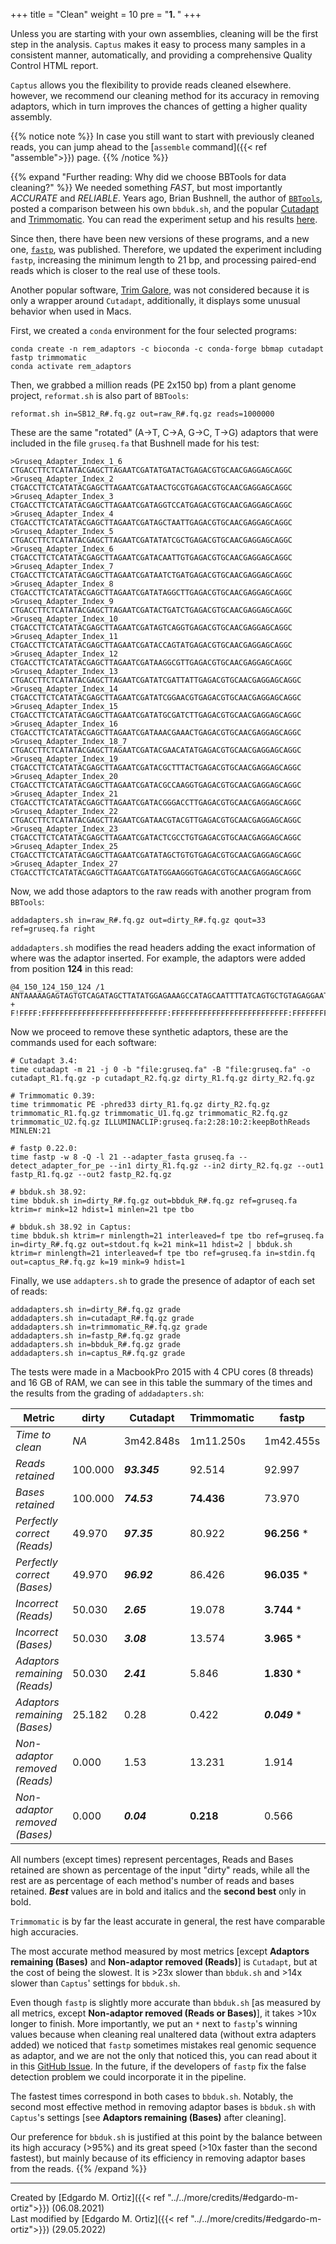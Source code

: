+++
title = "Clean"
weight = 10
pre = "<b>1. </b>"
+++

Unless you are starting with your own assemblies, cleaning will be the first step in the analysis. `Captus` makes it easy to process many samples in a consistent manner, automatically, and providing a comprehensive Quality Control HTML report.

`Captus` allows you the flexibility to provide reads cleaned elsewhere. however, we recommend our cleaning method for its accuracy in removing adaptors, which in turn improves the chances of getting a higher quality assembly. 

{{% notice note %}}
In case you still want to start with previously cleaned reads, you can jump ahead to the [`assemble` command]({{< ref "assemble">}}) page.
{{% /notice %}}

{{% expand "Further reading: Why did we choose BBTools for data cleaning?" %}}
We needed something *FAST*, but most importantly *ACCURATE* and *RELIABLE*. Years ago, Brian Bushnell, the author of [`BBTools`](https://jgi.doe.gov/data-and-tools/bbtools), posted a comparison between his own `bbduk.sh`, and the popular [Cutadapt](https://cutadapt.readthedocs.io/en/stable/) and [Trimmomatic](http://www.usadellab.org/cms/?page=trimmomatic). You can read the experiment setup and his results [here](http://seqanswers.com/forums/showpost.php?p=138702&postcount=2).  

Since then, there have been new versions of these programs, and a new one, [`fastp`](https://github.com/OpenGene/fastp), was published. Therefore, we updated the experiment including `fastp`, increasing the minimum length to 21 bp, and processing paired-end reads which is closer to the real use of these tools.  

Another popular software, [Trim Galore](https://www.bioinformatics.babraham.ac.uk/projects/trim_galore/), was not considered because it is only a wrapper around `Cutadapt`, additionally, it displays some unusual behavior when used in Macs.

First, we created a `conda` environment for the four selected programs:
```console
conda create -n rem_adaptors -c bioconda -c conda-forge bbmap cutadapt fastp trimmomatic
conda activate rem_adaptors
```

Then, we grabbed a million reads (PE 2x150 bp) from a plant genome project, `reformat.sh` is also part of `BBTools`:
```console
reformat.sh in=SB12_R#.fq.gz out=raw_R#.fq.gz reads=1000000
```

These are the same "rotated" (A->T, C->A, G->C, T->G) adaptors that were included in the file `gruseq.fa` that Bushnell made for his test:
```text
>Gruseq_Adapter_Index_1_6
CTGACCTTCTCATATACGAGCTTAGAATCGATATGATACTGAGACGTGCAACGAGGAGCAGGC
>Gruseq_Adapter_Index_2
CTGACCTTCTCATATACGAGCTTAGAATCGATAACTGCGTGAGACGTGCAACGAGGAGCAGGC
>Gruseq_Adapter_Index_3
CTGACCTTCTCATATACGAGCTTAGAATCGATAGGTCCATGAGACGTGCAACGAGGAGCAGGC
>Gruseq_Adapter_Index_4
CTGACCTTCTCATATACGAGCTTAGAATCGATAGCTAATTGAGACGTGCAACGAGGAGCAGGC
>Gruseq_Adapter_Index_5
CTGACCTTCTCATATACGAGCTTAGAATCGATATATCGCTGAGACGTGCAACGAGGAGCAGGC
>Gruseq_Adapter_Index_6
CTGACCTTCTCATATACGAGCTTAGAATCGATACAATTGTGAGACGTGCAACGAGGAGCAGGC
>Gruseq_Adapter_Index_7
CTGACCTTCTCATATACGAGCTTAGAATCGATAATCTGATGAGACGTGCAACGAGGAGCAGGC
>Gruseq_Adapter_Index_8
CTGACCTTCTCATATACGAGCTTAGAATCGATATAGGCTTGAGACGTGCAACGAGGAGCAGGC
>Gruseq_Adapter_Index_9
CTGACCTTCTCATATACGAGCTTAGAATCGATACTGATCTGAGACGTGCAACGAGGAGCAGGC
>Gruseq_Adapter_Index_10
CTGACCTTCTCATATACGAGCTTAGAATCGATAGTCAGGTGAGACGTGCAACGAGGAGCAGGC
>Gruseq_Adapter_Index_11
CTGACCTTCTCATATACGAGCTTAGAATCGATACCAGTATGAGACGTGCAACGAGGAGCAGGC
>Gruseq_Adapter_Index_12
CTGACCTTCTCATATACGAGCTTAGAATCGATAAGGCGTTGAGACGTGCAACGAGGAGCAGGC
>Gruseq_Adapter_Index_13
CTGACCTTCTCATATACGAGCTTAGAATCGATATCGATTATTGAGACGTGCAACGAGGAGCAGGC
>Gruseq_Adapter_Index_14
CTGACCTTCTCATATACGAGCTTAGAATCGATATCGGAACGTGAGACGTGCAACGAGGAGCAGGC
>Gruseq_Adapter_Index_15
CTGACCTTCTCATATACGAGCTTAGAATCGATATGCGATCTTGAGACGTGCAACGAGGAGCAGGC
>Gruseq_Adapter_Index_16
CTGACCTTCTCATATACGAGCTTAGAATCGATAAACGAAACTGAGACGTGCAACGAGGAGCAGGC
>Gruseq_Adapter_Index_18_7
CTGACCTTCTCATATACGAGCTTAGAATCGATACGAACATATGAGACGTGCAACGAGGAGCAGGC
>Gruseq_Adapter_Index_19
CTGACCTTCTCATATACGAGCTTAGAATCGATACGCTTTACTGAGACGTGCAACGAGGAGCAGGC
>Gruseq_Adapter_Index_20
CTGACCTTCTCATATACGAGCTTAGAATCGATACGCCAAGGTGAGACGTGCAACGAGGAGCAGGC
>Gruseq_Adapter_Index_21
CTGACCTTCTCATATACGAGCTTAGAATCGATACGGGACCTTGAGACGTGCAACGAGGAGCAGGC
>Gruseq_Adapter_Index_22
CTGACCTTCTCATATACGAGCTTAGAATCGATAACGTACGTTGAGACGTGCAACGAGGAGCAGGC
>Gruseq_Adapter_Index_23
CTGACCTTCTCATATACGAGCTTAGAATCGATACTCGCCTGTGAGACGTGCAACGAGGAGCAGGC
>Gruseq_Adapter_Index_25
CTGACCTTCTCATATACGAGCTTAGAATCGATATAGCTGTGTGAGACGTGCAACGAGGAGCAGGC
>Gruseq_Adapter_Index_27
CTGACCTTCTCATATACGAGCTTAGAATCGATATGGAAGGGTGAGACGTGCAACGAGGAGCAGGC
```

Now, we add those adaptors to the raw reads with another program from `BBTools`:
```console
addadapters.sh in=raw_R#.fq.gz out=dirty_R#.fq.gz qout=33 ref=gruseq.fa right
```

`addadapters.sh` modifies the read headers adding the exact information of where was the adaptor inserted. For example, the adaptors were added from position **124** in this read:
```console
@4_150_124_150_124 /1
ANTAAAAAGAGTAGTGTCAGATAGCTTATATGGAGAAAGCCATAGCAATTTTATCAGTGCTGTAGAGGAATTAAAAATAGAATATGCAGTGGGAATCTGGAGCAATCATGGGGTCTGGCTTCCACTGACCTTCTCATATACGAGCTTAGA
+
F!FFFF:FFFFFFFFFFFFFFFFFFFFFFFFFFFF:FFFFFFFFFFFFFFFFFFFFFFFFFF:FFFFFFFFFFFFFFFFFFFFFFFFFFFFFFFFFFFFFFFFFFFFFFFFFFFFFFFFFFFFFFFFFFFFFF,FF:F:FFFFFFFFFFF
```

Now we proceed to remove these synthetic adaptors, these are the commands used for each software:
```console
# Cutadapt 3.4:
time cutadapt -m 21 -j 0 -b "file:gruseq.fa" -B "file:gruseq.fa" -o cutadapt_R1.fq.gz -p cutadapt_R2.fq.gz dirty_R1.fq.gz dirty_R2.fq.gz

# Trimmomatic 0.39:
time trimmomatic PE -phred33 dirty_R1.fq.gz dirty_R2.fq.gz trimmomatic_R1.fq.gz trimmomatic_U1.fq.gz trimmomatic_R2.fq.gz trimmomatic_U2.fq.gz ILLUMINACLIP:gruseq.fa:2:28:10:2:keepBothReads MINLEN:21

# fastp 0.22.0:
time fastp -w 8 -Q -l 21 --adapter_fasta gruseq.fa --detect_adapter_for_pe --in1 dirty_R1.fq.gz --in2 dirty_R2.fq.gz --out1 fastp_R1.fq.gz --out2 fastp_R2.fq.gz

# bbduk.sh 38.92:
time bbduk.sh in=dirty_R#.fq.gz out=bbduk_R#.fq.gz ref=gruseq.fa ktrim=r mink=12 hdist=1 minlen=21 tpe tbo

# bbduk.sh 38.92 in Captus:
time bbduk.sh ktrim=r minlength=21 interleaved=f tpe tbo ref=gruseq.fa in=dirty_R#.fq.gz out=stdout.fq k=21 mink=11 hdist=2 | bbduk.sh ktrim=r minlength=21 interleaved=f tpe tbo ref=gruseq.fa in=stdin.fq out=captus_R#.fq.gz k=19 mink=9 hdist=1
```

Finally, we use `addapters.sh` to grade the presence of adaptor of each set of reads:
```console
addadapters.sh in=dirty_R#.fq.gz grade
addadapters.sh in=cutadapt_R#.fq.gz grade
addadapters.sh in=trimmomatic_R#.fq.gz grade
addadapters.sh in=fastp_R#.fq.gz grade
addadapters.sh in=bbduk_R#.fq.gz grade
addadapters.sh in=captus_R#.fq.gz grade
```

The tests were made in a MacbookPro 2015 with 4 CPU cores (8 threads) and 16 GB of RAM, we can see in this table the summary of the times and the results from the grading of `addadapters.sh`:

|Metric                       |dirty  |Cutadapt    |Trimmomatic|fastp        |bbduk         |Captus       |
|-----------------------------|-------|------------|-----------|-------------|--------------|-------------|
|*Time to clean*              |*NA*   |3m42.848s   |1m11.250s  |1m42.455s    |_**0m9.574s**_|**0m15.249s**|
|*Reads retained*             |100.000|_**93.345**_|92.514     |92.997       |**93.002**    |92.994       |
|*Bases retained*             |100.000|_**74.53**_ |**74.436** |73.970       |74.268        |74.186       |
|*Perfectly correct (Reads)*  |49.970 |_**97.35**_ |80.922     |**96.256** * |94.849        |95.784       |
|*Perfectly correct (Bases)*  |49.970 |_**96.92**_ |86.426     |**96.035** * |93.900        |95.099       |
|*Incorrect (Reads)*          |50.030 |_**2.65**_  |19.078     |**3.744** *  |5.151         |4.216        |
|*Incorrect (Bases)*          |50.030 |_**3.08**_  |13.574     |**3.965** *  |6.100         |4.901        |
|*Adaptors remaining (Reads)* |50.030 |_**2.41**_  |5.846      |**1.830** *  |3.866         |2.798        |
|*Adaptors remaining (Bases)* |25.182 |0.28        |0.422      |_**0.049**_ *|0.193         |**0.105**    |
|*Non-adaptor removed (Reads)*|0.000  |1.53        |13.231     |1.914        |_**1.285**_   |**1.418**    |
|*Non-adaptor removed (Bases)*|0.000  |_**0.04**_  |**0.218**  |0.566        |0.308         |0.325        |

All numbers (except times) represent percentages, Reads and Bases retained are shown as percentage of the input "dirty" reads, while all the rest are as percentage of each method's number of reads and bases retained. _**Best**_ values are in bold and italics and the **second best** only in bold.

`Trimmomatic` is by far the least accurate in general, the rest have comparable high accuracies.

The most accurate method measured by most metrics [except **Adaptors remaining (Bases)** and **Non-adaptor removed (Reads)**] is `Cutadapt`, but at the cost of being the slowest. It is >23x slower than `bbduk.sh` and >14x slower than `Captus`' settings for `bbduk.sh`.

Even though `fastp` is slightly more accurate than `bbduk.sh` [as measured by all metrics, except **Non-adaptor removed (Reads or Bases)**], it takes >10x longer to finish. More importantly, we put an `*` next to `fastp`'s winning values because when cleaning real unaltered data (without extra adapters added) we noticed that `fastp` sometimes mistakes real genomic sequence as adaptor, and we are not the only that noticed this, you can read about it in this [GitHub Issue](https://github.com/OpenGene/fastp/issues/160). In the future, if the developers of `fastp` fix the false detection problem we could incorporate it in the pipeline.

The fastest times correspond in both cases to `bbduk.sh`. Notably, the second most effective method in removing adaptor bases is `bbduk.sh` with `Captus`'s settings [see **Adaptors remaining (Bases)** after cleaning].  

Our preference for `bbduk.sh` is justified at this point by the balance between its high accuracy (>95%) and its great speed (>10x faster than the second fastest), but mainly because of its efficiency in removing adaptor bases from the reads. 
{{% /expand %}}

___
Created by [Edgardo M. Ortiz]({{< ref "../../more/credits/#edgardo-m-ortiz">}}) (06.08.2021)  
Last modified by [Edgardo M. Ortiz]({{< ref "../../more/credits/#edgardo-m-ortiz">}}) (29.05.2022)